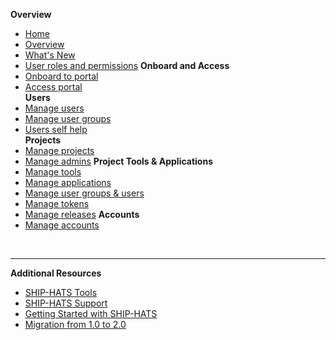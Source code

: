 **Overview**
  - [Home](./README.md)
  - [Overview](ship-hats-portal-overview)
  - [What's New](./whats-new/what-s-new.md)
  - [User roles and permissions](user-roles-and-permissions) 
**Onboard and Access**  
  - [Onboard to portal](onboarding-to-portal)
  - [Access portal](access-ship-hats-portal)  
**Users**  
  - [Manage users](manage-users)
  - [Manage user groups](manage-user-groups)
  - [Users self help](users-self-help)  
**Projects**
  - [Manage projects](manage-projects)
  - [Manage admins](manage-admins)
**Project Tools & Applications**
  - [Manage tools](manage-tools)
  - [Manage applications](manage-applications)
  - [Manage user groups & users](manage-user-groups-and-users)
  - [Manage tokens](manage-tokens)
  - [Manage releases](manage-releases)
**Accounts**  
  - [Manage accounts](manage-account)  

&nbsp;

---

**Additional Resources**
  - [SHIP-HATS Tools](https://docs.developer.tech.gov.sg/docs/ship-hats-tools/#/tools-overview) 
  - [SHIP-HATS Support](https://docs.developer.tech.gov.sg/docs/ship-hats-support/)
  - [Getting Started with SHIP-HATS](https://docs.developer.tech.gov.sg/docs/ship-hats-getting-started/)
  - [Migration from 1.0 to 2.0](https://docs.developer.tech.gov.sg/docs/ship-hats-migration/)  


<!--
  - [new Customer SH to GL](sh-to-gl)
**Overview**
  - [Audience](audience)
  - [Overview](ship-hats-portal-overview)
  - [What's New](what-s-new)
  - [User roles and permissions](user-roles-and-permissions)  
**Portal**  
  - [Onboard to portal](onboarding-to-portal)
  - [Access portal](access-ship-hats-portal)  
**Users**  
  - [Onboard users](onboarding-users)
  - [Manage users](manage-users)
  - [Manage user groups](manage-user-groups)
  - [Users self help](users-self-help)  
**Projects**
  - [Manage projects](manage-projects)
  - [Manage admins](manage-admins)
**Project Tools & Applications**
  - [Manage tools](manage-tools)
  - [Manage applications](manage-applications)
  - [Manage user groups & users](manage-user-groups-and-users)
  - [Manage tokens](manage-tokens)
  - [Manage releases](manage-releases)
**Accounts**  
  - [Manage accounts](manage-account)  
**DGP Systems**
  - [Declare DGP systems](declare-dgp-systems)  

&nbsp;

---
**Additional Resources**
  - [Portal](https://docs.developer.tech.gov.sg/docs/ship-hats-portal/)
  - [Migration](https://docs.developer.tech.gov.sg/docs/ship-hats-migration/)
  - [Getting Started](https://docs.developer.tech.gov.sg/docs/ship-hats-getting-started/)
  - [Tools](https://docs.developer.tech.gov.sg/docs/ship-hats-tools/#/tools-overview)


-->